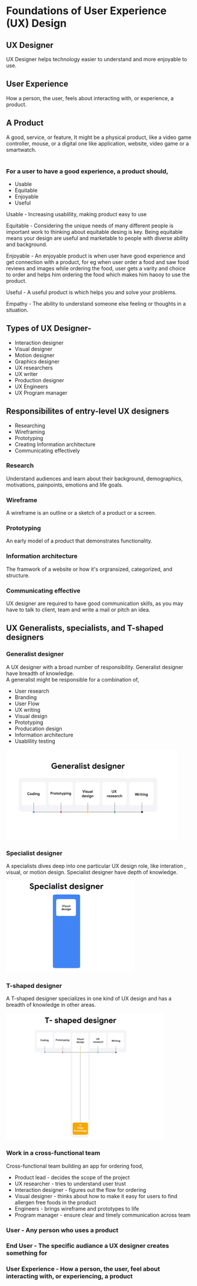 # Foundations of User Experience (UX) Design

## UX Designer
UX Designer helps technology easier to understand and more enjoyable to use.

## User Experience
How a person, the user, feels about interacting with, or experience, a product.

## A Product
A good, service, or feature, It might be a physical product, like a video game controller, mouse, or a digital one like application, website, video game or a smartwatch.
<br><br>
### For a user to have a good experience, a product should,
- Usable
- Equitable
- Enjoyable
- Useful

Usable - Increasing usablility, making product easy to use

Equitable - Considering the unique needs of many different people is important work to thinking about equitable desing is key. Being equitable means your design are useful and marketable to people with diverse ability and background.

Enjoyable - An enjoyable product is when user have good experience and get connection with a product, for eg when user order a food and saw food reviews and images while ordering the food, user gets a varity and choice to order and helps him ordering the food which makes him haooy to use the product.

Useful - A useful product is which helps you and solve your problems.

Empathy - The ability to understand someone else feeling or thoughts in a situation.

## Types of UX Designer-
- Interaction designer
- Visual designer
- Motion designer
- Graphics designer
- UX researchers
- UX writer 
- Production designer
- UX Engineers
- UX Program manager

## Responsibilites of entry-level UX designers

- Researching
- Wireframing
- Prototyping
- Creating Information architecture
- Communicating effectively

### Research
Understand audiences and learn about their background, demographics, motivations, painpoints, emotions and life goals.

### Wireframe
A wireframe is an outline or a sketch of a product or a screen.

### Prototyping
An early model of a product that demonstrates functionality.

### Information architecture
The framwork of a website or how it's orgransized, categorized, and structure.

### Communicating effective
UX designer are required to have good communication skills, as you may have to talk to client, team and write a mail or pitch an idea.

## UX Generalists, specialists, and T-shaped designers

### Generalist designer
A UX designer with a broad number of responsibility. Generalist designer have breadth of knowledge.
<br>
A generalist might be responsible for a combination of,
- User research
- Branding
- User Flow
- UX writing
- Visual design
- Prototyping
- Producation design
- Information architecture
- Usablility testing

<img height="246" width="467" src="https://raw.githubusercontent.com/sachinsinha1/UI-UX-Design/main/Generalist%20designer.jpg">

### Specialist designer
A specialists dives deep into one particular UX design role, like interation , visual, or motion design. Specialist designer have depth of knowledge.

<img height="250" width="350" src="https://raw.githubusercontent.com/sachinsinha1/UI-UX-Design/main/Specialist%20designer.jpg">

### T-shaped designer
A T-shaped designer specializes in one kind of UX design and has a breadth of knowledge in other areas.

<img height="344" width="430" src="https://raw.githubusercontent.com/sachinsinha1/UI-UX-Design/main/T-shaped%20designer.jpg">

### Work in a cross-functional team
Cross-functional team building an app for ordering food,
- Product lead - decides the scope of the project
- UX researcher - tries to understand user trust
- Interaction designer - figures out the flow for ordering
- Visual designer - thinks about how to make it easy for users to find allergen free foods in the product
- Engineers - brings wireframe and prototypes to life
- Program manager - ensure clear and timely communication across team

### User - Any person who uses a product
### End User - The specific audiance a UX designer creates something for
### User Experience - How a person, the user, feel about interacting with, or experiencing, a product
